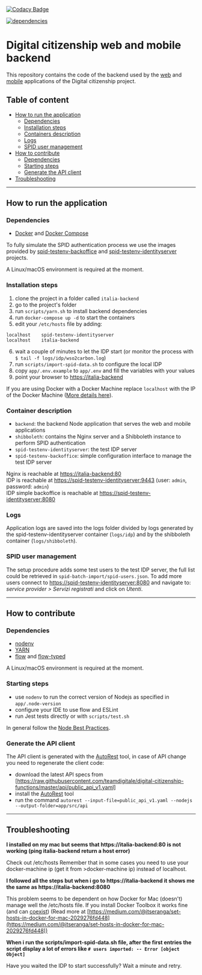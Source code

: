 [![Codacy Badge](https://api.codacy.com/project/badge/Grade/455c43c16c574e248e68c7e4effaf614)](https://www.codacy.com/app/cloudify/italia-backend?utm_source=github.com&amp;utm_medium=referral&amp;utm_content=teamdigitale/italia-backend&amp;utm_campaign=Badge_Grade)

[![dependencies](https://david-dm.org/teamdigitale/italia-backend/status.svg)](https://david-dm.org/teamdigitale/italia-backend)

# Digital citizenship web and mobile backend

This repository contains the code of the backend used by the [web](https://github.com/teamdigitale/italia-web) and
[mobile](https://github.com/teamdigitale/italia-app) applications of the Digital citizenship project.

## Table of content

- [How to run the application](#how-to-run-the-application)
    - [Dependencies](#dependencies)
    - [Installation steps](#installation-steps)
    - [Containers description](#container-description)
    - [Logs](#logs)
    - [SPID user management](#spid-user-management)
- [How to contribute](#how-to-contribute)
    - [Dependencies](#dependencies)
    - [Starting steps](#starting-steps)
    - [Generate the API client](#generate-the-api-client)
- [Troubleshooting](#troubleshooting)

---

## How to run the application

### Dependencies

* [Docker](https://www.docker.com/) and [Docker Compose](https://github.com/docker/compose)

To fully simulate the SPID authentication process we use the images provided by
[spid-testenv-backoffice](https://github.com/italia/spid-testenv-backoffice) and
[spid-testenv-identityserver](https://github.com/italia/spid-testenv-identityserver) projects.

A Linux/macOS environment is required at the moment.

### Installation steps

1. clone the project in a folder called `italia-backend`
2. go to the project's folder
3. run `scripts/yarn.sh` to install backend dependencies
4. run `docker-compose up -d` to start the containers
5. edit your `/etc/hosts` file by adding:

```
localhost    spid-testenv-identityserver
localhost    italia-backend
```

6. wait a couple of minutes to let the IDP start (or monitor the process with `$ tail -f logs/idp/wso2carbon.log`)
7. run `scripts/import-spid-data.sh` to configure the local IDP
8. copy `app/.env.example` to `app/.env` and fill the variables with your values
9. point your browser to [https://italia-backend](https://italia-backend)

If you are using Docker with a Docker Machine replace `localhost` with the IP of the Docker Machine
([More details here](https://docs.docker.com/machine/reference/ip/)).

### Container description

* `backend`: the backend Node application that serves the web and mobile applications
* `shibboleth`: contains the Nginx server and a Shibboleth instance to perform SPID authentication
* `spid-testenv-identityserver`: the test IDP server
* `spid-testenv-backoffice`: simple configuration interface to manage the test IDP server

Nginx is reachable at [https://italia-backend:80]() \
IDP is reachable at [https://spid-testenv-identityserver:9443]() (user: `admin`, password: `admin`) \
IDP simple backoffice is reachable at [https://spid-testenv-identityserver:8080]()

### Logs

Application logs are saved into the logs folder divided by logs generated by the spid-testenv-identityserver
container (`logs/idp`) and by the shibboleth container (`logs/shibboleth`).

### SPID user management

The setup procedure adds some test users to the test IDP server, the full list could be retrieved in
`spid-batch-import/spid-users.json`. To add more users connect to [https://spid-testenv-identityserver:8080]() and
navigate to: *service provider > Servizi registrati* and click on *Utenti*.

---

## How to contribute

### Dependencies

* [nodenv](https://github.com/nodenv/nodenv)
* [YARN](https://yarnpkg.com/)
* [flow](https://flow.org) and [flow-typed](https://github.com/flowtype/flow-typed/blob/master/README.md)

A Linux/macOS environment is required at the moment.

### Starting steps

* use `nodenv` to run the correct version of Nodejs as specified in `app/.node-version`
* configure your IDE to use flow and ESLint
* run Jest tests directly or with `scripts/test.sh`

In general follow the [Node Best Practices](https://devcenter.heroku.com/articles/node-best-practices).

### Generate the API client

The API client is generated with the [AutoRest](https://github.com/Azure/autorest) tool, in case of API change you need
to regenerate the client code:

* download the latest API specs from [https://raw.githubusercontent.com/teamdigitale/digital-citizenship-functions/master/api/public_api_v1.yaml]
* install the [AutoRest](https://github.com/Azure/autorest) tool
* run the command `autorest --input-file=public_api_v1.yaml --nodejs --output-folder=app/src/api`

---

## Troubleshooting

**I installed on my mac but seems that https://italia-backend:80 is not working (ping italia-backend return a host error)**

Check out /etc/hosts
Remember that in some cases you need to use your docker-machine ip (get it from >docker-machine ip) instead of
localhost.

**I followed all the steps but when i go to https://italia-backend it shows me the same as https://italia-backend:8080**

This problem seems to be dependent on how Docker for Mac (doesn't) manage well the /etc/hosts file. If you install
Docker Toolbox it works fine (and can [coexist](https://docs.docker.com/docker-for-mac/docker-toolbox/#setting-up-to-run-docker-for-mac))
(Read more at [https://medium.com/@itseranga/set-hosts-in-docker-for-mac-2029276fd448](https://medium.com/@itseranga/set-hosts-in-docker-for-mac-2029276fd448))  

**When i run the scripts/import-spid-data.sh file, after the first entries the script display a lot of errors like
`# users imported: -- Error [object Object]`**

Have you waited the IDP to start successfully? Wait a minute and retry.
